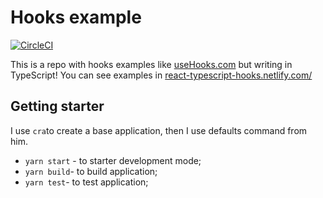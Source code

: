 # Hooks example

[![CircleCI](https://circleci.com/gh/leandrino/hooks-example/tree/master.svg?style=svg)](https://circleci.com/gh/leandrino/hooks-example/tree/master)

This is a repo with hooks examples like [useHooks.com](https://usehooks.com) but writing in TypeScript!
You can see examples in [react-typescript-hooks.netlify.com/](https://react-typescript-hooks.netlify.com/)

## Getting starter

I use `cra`to create a base application, then I use defaults command from him.

- `yarn start` - to starter development mode;
- `yarn build`- to build application;
- `yarn test`- to test application;

